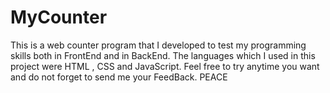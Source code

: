 # MyCounter
 This is a web counter program that I developed to test my programming skills both in FrontEnd and in BackEnd.
 The languages which I used in this project were HTML , CSS and JavaScript.
Feel free to try anytime you want and do not forget to send me your FeedBack.
PEACE
